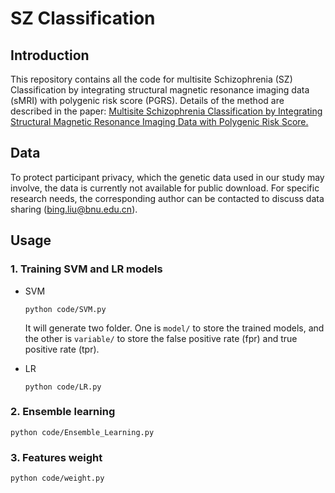 # SZ Classification

## Introduction

This repository contains all the code for multisite Schizophrenia (SZ) Classification by integrating structural magnetic resonance imaging data (sMRI) with polygenic risk score (PGRS). Details of the method are described in the paper: [Multisite Schizophrenia Classification by Integrating Structural Magnetic Resonance Imaging Data with Polygenic Risk Score.]()

## Data

To protect participant privacy, which the genetic data used in our study may involve, the data is currently not available for public download. For specific research needs, the corresponding author can be contacted to discuss data sharing (bing.liu@bnu.edu.cn). 

## Usage

### 1. **Training SVM and LR models**

- SVM

  ```
  python code/SVM.py
  ```

  It will generate two folder. One is `model/` to store the trained models, and the other is `variable/`  to store the false positive rate (fpr) and true positive rate (tpr).

- LR

  ```
  python code/LR.py
  ```

### 2. **Ensemble learning**

```
python code/Ensemble_Learning.py
```

### 3. Features weight

```
python code/weight.py
```


















